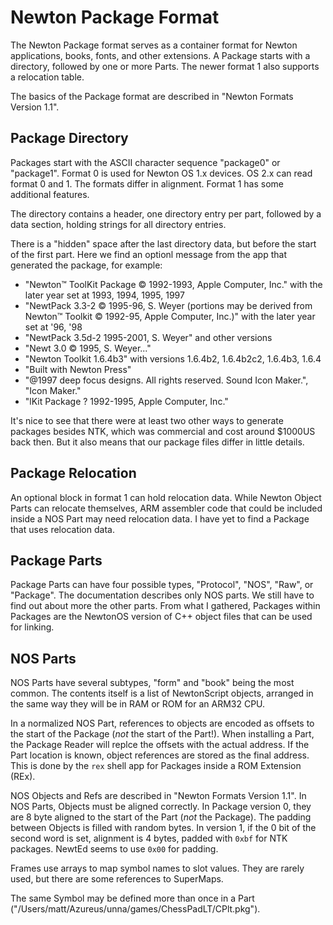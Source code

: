 # Newton Package Format

The Newton Package format serves as a container format for Newton applications,
books, fonts, and other extensions. A Package starts with a directory, followed
by one or more Parts. The newer format 1 also supports a relocation table.

The basics of the Package format are described in "Newton Formats Version 1.1".

## Package Directory

Packages start with the ASCII character sequence "package0" or "package1". 
Format 0 is used for Newton OS 1.x devices. OS 2.x can read format 0 and 1.
The formats differ in alignment. Format 1 has some additional features.

The directory contains a header, one directory entry per part, followed by a 
data section, holding strings for all directory entries. 

There is a "hidden" space after the last directory data, but before the start 
of the first part. Here we find an optionl message from the app that generated 
the package, for example:

 - "Newton™ ToolKit Package © 1992-1993, Apple Computer, Inc." with the later 
    year set at 1993, 1994, 1995, 1997
 - "NewtPack 3.3-2 © 1995-96, S. Weyer (portions may be derived from Newton™ 
    Toolkit © 1992-95, Apple Computer, Inc.)" with the later year set at '96, 
    '98
 - "NewtPack 3.5d-2 1995-2001, S. Weyer" and other versions
 - "Newt 3.0 © 1995, S. Weyer..."
 - "Newton Toolkit 1.6.4b3" with versions 1.6.4b2, 1.6.4b2c2, 1.6.4b3, 1.6.4
 - "Built with Newton Press"
 - "@1997 deep focus designs. All rights reserved. Sound Icon Maker.", "Icon Maker."
 - "lKit Package ? 1992-1995, Apple Computer, Inc."

It's nice to see that there were at least two other ways to generate packages
besides NTK, which was commercial and cost around $1000US back then. But it also
means that our package files differ in little details.

## Package Relocation 

An optional block in format 1 can hold relocation data. While Newton Object
Parts can relocate themselves, ARM assembler code that could be included inside
a NOS Part may need relocation data. I have yet to find a Package that uses
relocation data.

## Package Parts

Package Parts can have four possible types, "Protocol", "NOS", "Raw", or
"Package". The documentation describes only NOS parts. We still have to find 
out about more the other parts. From what I gathered, Packages within Packages
are the NewtonOS version of C++ object files that can be used for linking.

## NOS Parts

NOS Parts have several subtypes, "form" and "book" being the most common. The
contents itself is a list of NewtonScript objects, arranged in the same way they
will be in RAM or ROM for an ARM32 CPU. 

In a normalized NOS Part, references to objects are encoded as offsets to the 
start of the Package (*not* the start of the Part!). When installing a Part,
the Package Reader will replce the offsets with the actual address. If the Part
location is known, object references are stored as the final address. This is
done by the `rex` shell app for Packages inside a ROM Extension (REx).

NOS Objects and Refs are described in "Newton Formats Version 1.1". In NOS
Parts, Objects must be aligned correctly. In Package version 0, they are 8 byte 
aligned to the start of the Part (*not* the Package). The padding between
Objects is filled with random bytes. In version 1, if the 0 bit of the second
word is set, alignment is 4 bytes, padded with `0xbf` for NTK packages. NewtEd
seems to use `0x00` for padding.

Frames use arrays to map symbol names to slot values. They are rarely used, 
but there are some references to SuperMaps.

The same Symbol may be defined more than once in a Part 
("/Users/matt/Azureus/unna/games/ChessPadLT/CPlt.pkg").
